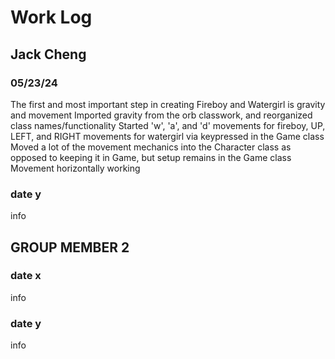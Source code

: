 # Work Log

## Jack Cheng

### 05/23/24

The first and most important step in creating Fireboy and Watergirl is gravity and movement
Imported gravity from the orb classwork, and reorganized class names/functionality
Started 'w', 'a', and 'd' movements for fireboy, UP, LEFT, and RIGHT movements for watergirl via keypressed in the Game class
Moved a lot of the movement mechanics into the Character class as opposed to keeping it in Game, but setup remains in the Game class
Movement horizontally working

### date y

info


## GROUP MEMBER 2

### date x

info

### date y

info
